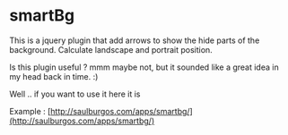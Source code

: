 # smartBg

This is a jquery plugin that add arrows to show the hide parts of the background. Calculate landscape and portrait position.

Is this plugin useful ? mmm maybe not, but it sounded like a great idea in my head back in time.  :)

Well .. if you want to use it here it is

Example : [http://saulburgos.com/apps/smartbg/](http://saulburgos.com/apps/smartbg/)
